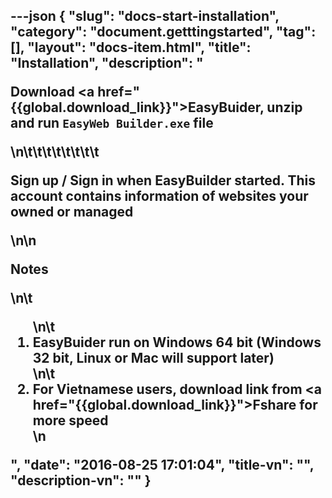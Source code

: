 ---json
{
    "slug": "docs-start-installation",
    "category": "document.getttingstarted",
    "tag": [],
    "layout": "docs-item.html",
    "title": "Installation",
    "description": "<p>Download  <a href=\"{{global.download_link}}\">EasyBuider</a>, unzip and run <code>EasyWeb Builder.exe</code> file</p>\n\t\t\t\t\t\t\t\t<p>Sign up / Sign in when EasyBuilder started. This account contains information of websites your owned or managed  </p>\n\n<p> Notes</p>\n\t<ol>\n\t<li>EasyBuider run on Windows 64 bit (Windows 32 bit, Linux or Mac will support later)</li>\n\t<li>For Vietnamese users, download link from <a href=\"{{global.download_link}}\">Fshare</a> for more speed</li>\n</ol>",
    "date": "2016-08-25 17:01:04",
    "title-vn": "",
    "description-vn": ""
}
---
